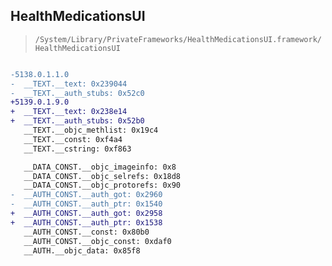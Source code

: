 ## HealthMedicationsUI

> `/System/Library/PrivateFrameworks/HealthMedicationsUI.framework/HealthMedicationsUI`

```diff

-5138.0.1.1.0
-  __TEXT.__text: 0x239044
-  __TEXT.__auth_stubs: 0x52c0
+5139.0.1.9.0
+  __TEXT.__text: 0x238e14
+  __TEXT.__auth_stubs: 0x52b0
   __TEXT.__objc_methlist: 0x19c4
   __TEXT.__const: 0xf4a4
   __TEXT.__cstring: 0xf863

   __DATA_CONST.__objc_imageinfo: 0x8
   __DATA_CONST.__objc_selrefs: 0x18d8
   __DATA_CONST.__objc_protorefs: 0x90
-  __AUTH_CONST.__auth_got: 0x2960
-  __AUTH_CONST.__auth_ptr: 0x1540
+  __AUTH_CONST.__auth_got: 0x2958
+  __AUTH_CONST.__auth_ptr: 0x1538
   __AUTH_CONST.__const: 0x80b0
   __AUTH_CONST.__objc_const: 0xdaf0
   __AUTH.__objc_data: 0x85f8

```
